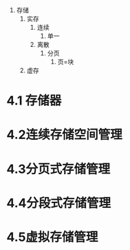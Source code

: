1. 存储
	1. 实存
		1. 连续
			1. 单一
		2. 离散
			1. 分页
				1. 页=块
	2. 虚存

# 4.1 存储器
# 4.2连续存储空间管理
# 4.3分页式存储管理

# 4.4分段式存储管理
# 4.5虚拟存储管理